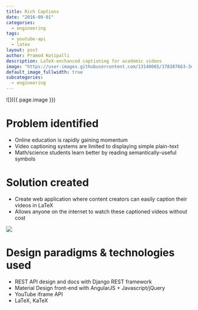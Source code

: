 ```yaml
---
title: Rich Captions
date: "2016-09-01"
categories:
  - engineering
tags:
  - youtube-api
  - latex
layout: post
author: Pramod Kotipalli
description: LaTeX-enchanced captioning for academic videos
image: "https://user-images.githubusercontent.com/13140065/178387663-3e9ba24a-e4d9-4c67-bc58-f17af2dc43a0.png"
default_image_fullwidth: true
subcategories:
  - engineering
---
```


![]({{ page.image }})

# Problem identified

- Online education is rapidly gaining momentum
- Video captioning systems are limited to displaying simple plain-text
- Math/science students learn better by reading semantically-useful symbols

# Solution created

- Create web application where content creators can easily caption their videos in LaTeX
- Allows anyone on the internet to watch these captioned videos without cost

![](https://user-images.githubusercontent.com/13140065/178387697-33c7ce7f-de4f-410c-bbea-0aaab1e4b608.png)

# Design paradigms & technologies used

- REST API design and docs with Django REST framework
- Material Design front-end with AngularJS + Javascript/jQuery
- YouTube iframe API
- LaTeX, KaTeX
